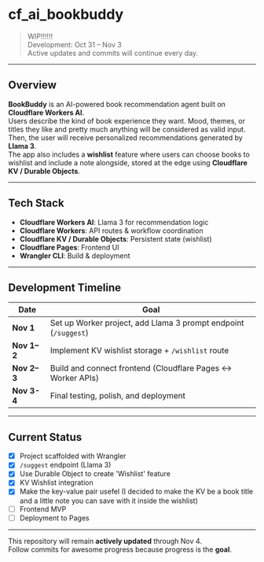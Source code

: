 # cf_ai_bookbuddy
> WIP!!!!!!  
> Development: Oct 31 – Nov 3   
> Active updates and commits will continue every day.

---

## Overview
**BookBuddy** is an AI-powered book recommendation agent built on **Cloudflare Workers AI**.  
Users describe the kind of book experience they want. Mood, themes, or titles they like and pretty much anything will be considered as valid input. Then, the user will receive personalized recommendations generated by **Llama 3**.  
The app also includes a **wishlist** feature where users can choose books to wishlist and include a note alongside, stored at the edge using **Cloudflare KV / Durable Objects**.

---

## Tech Stack
- **Cloudflare Workers AI**: Llama 3 for recommendation logic  
- **Cloudflare Workers**: API routes & workflow coordination  
- **Cloudflare KV / Durable Objects**: Persistent state (wishlist)  
- **Cloudflare Pages**: Frontend UI  
- **Wrangler CLI**: Build & deployment  

---

## Development Timeline
| Date | Goal |
|------|------|
| **Nov 1** | Set up Worker project, add Llama 3 prompt endpoint (`/suggest`) |
| **Nov 1–2** | Implement KV wishlist storage + `/wishlist` route |
| **Nov 2–3** | Build and connect frontend (Cloudflare Pages ↔ Worker APIs) |
| **Nov 3-4** | Final testing, polish, and deployment |

---

## Current Status
- [x] Project scaffolded with Wrangler
- [x] `/suggest` endpoint (Llama 3)
- [x] Use Durable Object to create 'Wishlist' feature
- [x] KV Wishlist integration
- [x] Make the key-value pair usefel (I decided to make the KV be a book title and a little note you can save with it inside the wishlist)
- [ ] Frontend MVP  
- [ ] Deployment to Pages

---

This repository will remain **actively updated** through Nov 4.  
Follow commits for awesome progress because progress is the **goal**.
